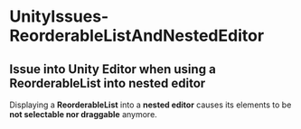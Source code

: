 # UnityIssues-ReorderableListAndNestedEditor
## Issue into Unity Editor when using a ReorderableList into nested editor
Displaying a **ReorderableList** into a **nested editor** causes its elements to be **not selectable nor draggable** anymore.
